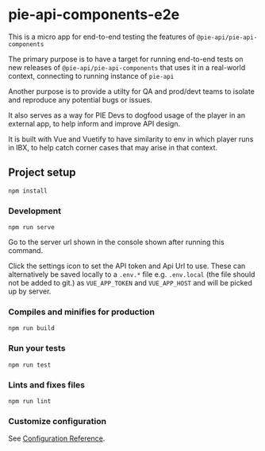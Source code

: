 # pie-api-components-e2e

This is a micro app for end-to-end testing the features of `@pie-api/pie-api-components`

The primary purpose is to have a target for running end-to-end tests on new releases of 
`@pie-api/pie-api-components` that uses it in a real-world context, connecting to running instance of `pie-api`

Another purpose is to provide a utilty for QA and prod/devt teams to isolate and reproduce any potential bugs or issues.

It also serves as a way for PIE Devs to dogfood usage of the player in an external app, to  help inform and improve API design.

It is built with Vue and Vuetify to have similarity to env in which player runs in IBX, to help catch corner cases that may arise in that context.

## Project setup
```
npm install
```

### Development
```
npm run serve
```

Go to the server url shown in the console shown after running this command.

Click the  settings icon to set the API token and Api Url to use.
These can alternatively be saved locally to a `.env.*` file e.g.  `.env.local` (the file should not be added to git.) as `VUE_APP_TOKEN` and `VUE_APP_HOST` and will be picked up by server.


### Compiles and minifies for production
```
npm run build
```

### Run your tests
```
npm run test
```

### Lints and fixes files
```
npm run lint
```

### Customize configuration
See [Configuration Reference](https://cli.vuejs.org/config/).
